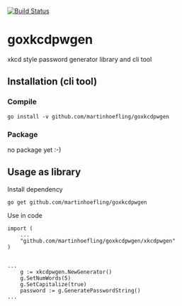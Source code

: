 [![Build Status](https://travis-ci.org/martinhoefling/goxkcdpwgen.svg?branch=master)](https://travis-ci.org/martinhoefling/goxkcdpwgen)

# goxkcdpwgen

xkcd style password generator library and cli tool

## Installation (cli tool)

### Compile

    go install -v github.com/martinhoefling/goxkcdpwgen 

### Package

no package yet :-)

## Usage as library

Install dependency

    go get github.com/martinhoefling/goxkcdpwgen
    
Use in code

    import (
        ...    
    	"github.com/martinhoefling/goxkcdpwgen/xkcdpwgen"
    )
    

    ...    
    	g := xkcdpwgen.NewGenerator()
    	g.SetNumWords(5)
    	g.SetCapitalize(true)
    	password := g.GeneratePasswordString()
    ...
